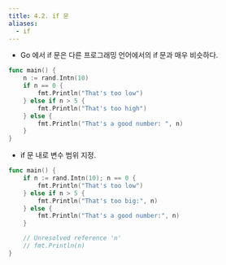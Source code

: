 ```yaml
---
title: 4.2. if 문
aliases:
  - if
---
```


- Go 에서 if 문은 다른 프로그래밍 언어에서의 if 문과 매우 비슷하다.

```go
func main() {
	n := rand.Intn(10)
	if n == 0 {
		fmt.Println("That's too low")
	} else if n > 5 {
		fmt.Println("That's too high")
	} else {
		fmt.Println("That's a good number: ", n)
	}
}
```
- if 문 내로 변수 범위 지정.

```go
func main() {
	if n := rand.Intn(10); n == 0 {
		fmt.Println("That's too low")
	} else if n > 5 {
		fmt.Println("That's too big:", n)
	} else {
		fmt.Println("That's a good number:", n)
	}

	// Unresolved reference 'n'
	// fmt.Println(n)
}
```